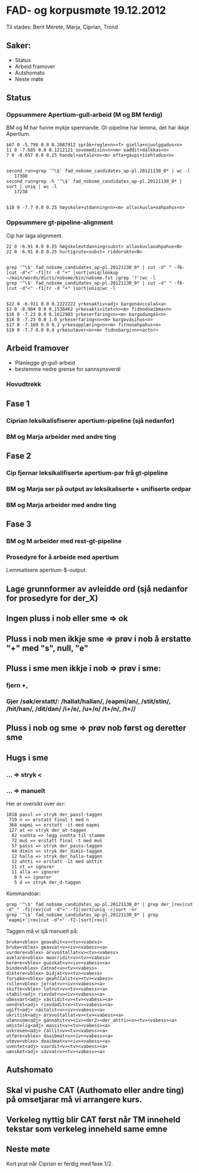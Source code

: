 # FAD- og korpusmøte 19.12.2012

Til stades: Berit Merete, Marja, Ciprian, Trond

## Saker:

- Status
- Arbeid framover
- Autshomato
- Neste møte

## Status

### Oppsummere Apertium-gull-arbeid (M og BM ferdig)

BM og M har funne mykje spennande. Gt-pipeline har lemma,
det har ikkje Apertium.

```
$67 0 -5.798 0.0 0.2087912 språk+regle<n><f> giella+njuolggadus<n>
11 0 -7.605 0.0 0.1212121 sovemedisin<n><m> oađđit+dálkkas<n>
7 0 -8.057 0.0 0.25 handel+avtale<n><m> efta+gávpi+šiehtadus<n>


second_run>grep '^\$' fad_nobsme_candidates_ap-pl.20121130_0* | wc -l
   17308
second_run>grep -h '^\$' fad_nobsme_candidates_ap-pl.20121130_0* | sort | uniq | wc -l
   17238


$10 0 -7.7 0.0 0.25 høyskole+utdanning<n><m> allaskuvla+oahpahus<n>
```

### Oppsummere gt-pipeline-alignment

Cip har laga alignment.

```
22 0 -6.91 0.0 0.25 høgskoleutdanning<subst> allaskuvlaoahpahus<N>
22 0 -6.91 0.0 0.25 hurtigrute<subst> riddorukto<N>


grep '^\$' fad_nobsme_candidates_ap-pl.20121130_0* | cut -d" " -f6-|cut -d"<" -f1|tr -d "+" |sort|uniq|lookup ~/main/words/dicts/nobsme/bin/nobsme.fst |grep '?'|wc -l
grep '^\$' fad_nobsme_candidates_ap-pl.20121130_0* | cut -d" " -f6-|cut -d"<" -f1|tr -d "+" |sort|uniq|wc -l


$22 0 -6.911 0.0 0.2222222 yrkesaktiv<adj> bargonávccalaš<a>
$3 0 -8.904 0.0 0.1538462 yrkesaktivitet<n><m> fidnodoaibma<n>
$16 0 -7.23 0.0 0.1612903 yrkeserfaring<n><m> bargoduogáš<n>
$16 0 -7.23 0.0 1.0 yrkeserfaring<n><m> bargovásihus<n>
$17 0 -7.169 0.0 0.2 yrkesopplæring<n><m> fitnooahpahus<n>
$10 0 -7.7 0.0 0.4 yrkesutøver<n><m> fidnobargi<n><actor>
```

## Arbeid framover

- Planlegge gt-gull-arbeid
- bestemme nedre grense for sannsynsverdi

### Hovudtrekk

## Fase 1

### Ciprian leksikalisfiserer apertium-pipeline (sjå nedanfor)

### BM og Marja arbeider med andre ting

## Fase 2

### Cip fjernar leksikalifiserte apertium-par frå gt-pipeline

### BM og Marja ser på output av leksikaliserte + unifiserte ordpar

### BM og Marja arbeider med andre ting

## Fase 3

### BM og M arbeider med rest-gt-pipeline

### Prosedyre for å arbeide med apertium

Lemmatisere apertium-$-output:

## Lage grunnformer av avleidde ord (sjå nedanfor for prosedyre for der_X)

## Ingen pluss i nob eller sme => ok

## Pluss i nob men ikkje sme => prøv i nob å erstatte "+" med "s", null, "e"

## Pluss i sme men ikkje i nob => prøv i sme:

### fjern +,

### Gjer /søk/erstatt/: /hallat/hallan/, /eapmi/an/, /stit/stin/, /hit/han/, /dit/dan/ /i+/e/, /u+/o/ /t+/n/, /t+//

## Pluss i nob og sme => prøv nob først og deretter sme

## Hugs <actor> i sme

### <n>...<actor> => stryk <<actor>

### <v>...<actor> => manuelt

Her er oversikt over `der`:

```
1018 passl => stryk der_passl-taggen
 719 n => erstatt final t med n
 368 eapmi => erstatt -it med eapmi
 127 at => stryk der_at-taggen
  82 vuohta => legg vuohta til stamme
  72 muš => erstatt final -t med muš
  57 passs => stryk der_passs-taggen
  44 dimin => stryk der_dimin-taggen
  12 halla => stryk der_halla-taggen
  12 ahtti => erstatt -it med ahttit
  11 st => ignorer
  11 alla => ignorer
   8 h => ignorer
   5 d => stryk der_d-taggen
```

Kommandoar:

```
grep '^\$' fad_nobsme_candidates_ap-pl.20121130_0* | grep der_|rev|cut -d"_" -f1|rev|cut -d">" -f1|sort|uniq -c|sort -nr
grep '^\$' fad_nobsme_candidates_ap-pl.20121130_0* | grep 'eapmi+'|rev|cut -d"+" -f2-|sort|rev|l
```

Taggen <vabess> må vi sjå manuelt på:

```
bruke<vblex> geavahit<v><tv><vabess>
bruke<vblex> geavvat<v><iv><vabess><a>
vurdere<vblex> árvvoštallat<v><tv><vabess>
avklare<vblex> mearridit<v><tv><vabess>
berøre<vblex> guoskat<v><iv><vabess><a>
binde<vblex> čatnat<v><tv><vabess>
diktere<vblex> bidjat<v><tv><vabess>
forsøke<vblex> geahččalit<v><tv><vabess>
rulle<vblex> jorrat<v><iv><vabess><a>
skifte<vblex> lotnut<v><tv><vabess><a>
stabil<adj> rievdat<v><iv><vabess><a>
ubesvart<adj> vástidit<v><tv><vabess><a>
uendret<adj> rievdadit<v><tv><vabess><a>
ugift<adj> náitalit<v><iv><vabess><a>
ukritisk<adj> árvvoštallat<v><tv><vabess><a>
ulønnsom<adj> gánnáhit<v><iv><der2><der_ahtti><v><tv><vabess><a>
umistelig<adj> massit<v><tv><vabess><a>
uskreven<adj> čállit<v><tv><vabess><a>
utføre<vblex> doaibmat<v><iv><vabess><a>
utøve<vblex> doaibmat<v><iv><vabess><a>
uventet<adj> vuordit<v><tv><vabess><a>
uønsket<adj> sávvat<v><tv><vabess><a>
```

## Autshomato

## Skal vi pushe CAT (Authomato eller andre ting) på omsetjarar må vi arrangere **kurs**.

## Verkeleg nyttig blir CAT først når TM inneheld tekstar som **verkeleg** inneheld same emne

## Neste møte

Kort prat når Ciprian er ferdig med fase 1/2.
